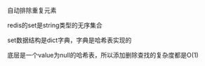 自动排除重复元素

redis的set是string类型的无序集合

set数据结构是dict字典，字典是哈希表实现的

底层是一个value为null的哈希表，所以添加删除查找的复杂度都是O(1)


























